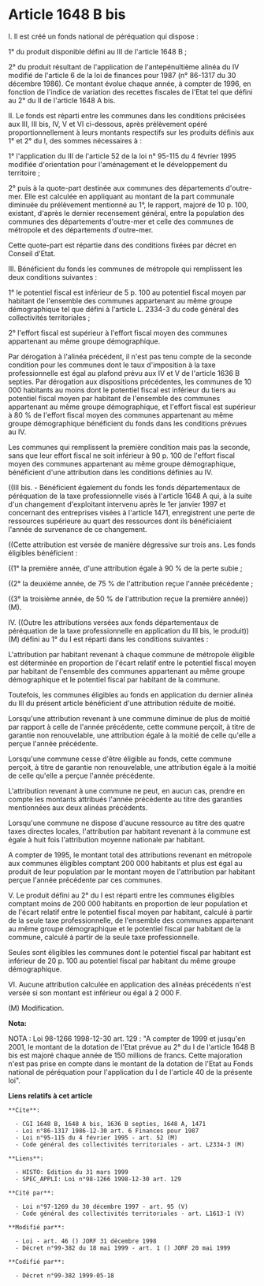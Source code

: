 # Article 1648 B bis

I. Il est créé un fonds national de péréquation qui dispose :

1° du produit disponible défini au III de l'article 1648 B ;

2° du produit résultant de l'application de l'antepénultième alinéa du IV modifié de l'article 6 de la loi de finances pour
1987 (n° 86-1317 du 30 décembre 1986). Ce montant évolue chaque année, à compter de 1996, en fonction de l'indice de
variation des recettes fiscales de l'Etat tel que défini au 2° du II de l'article 1648 A bis.

II. Le fonds est réparti entre les communes dans les conditions précisées aux III, III bis, IV, V et VI ci-dessous, après
prélèvement opéré proportionnellement à leurs montants respectifs sur les produits définis aux 1° et 2° du I, des sommes
nécessaires à :

1° l'application du III de l'article 52 de la loi n° 95-115 du 4 février 1995 modifiée d'orientation pour l'aménagement et le
développement du territoire ;

2° puis à la quote-part destinée aux communes des départements d'outre-mer. Elle est calculée en appliquant au montant de la
part communale diminuée du prélèvement mentionné au 1°, le rapport, majoré de 10 p. 100, existant, d'après le dernier
recensement général, entre la population des communes des départements d'outre-mer et celle des communes de métropole et des
départements d'outre-mer.

Cette quote-part est répartie dans des conditions fixées par décret en Conseil d'Etat.

III. Bénéficient du fonds les communes de métropole qui remplissent les deux conditions suivantes :

1° le potentiel fiscal est inférieur de 5 p. 100 au potentiel fiscal moyen par habitant de l'ensemble des communes
appartenant au même groupe démographique tel que défini à l'article L. 2334-3 du code général des collectivités
territoriales ;

2° l'effort fiscal est supérieur à l'effort fiscal moyen des communes appartenant au même groupe démographique.

Par dérogation à l'alinéa précédent, il n'est pas tenu compte de la seconde condition pour les communes dont le taux
d'imposition à la taxe professionnelle est égal au plafond prévu aux IV et V de l'article 1636 B septies. Par dérogation aux
dispositions précédentes, les communes de 10 000 habitants au moins dont le potentiel fiscal est inférieur du tiers au
potentiel fiscal moyen par habitant de l'ensemble des communes appartenant au même groupe démographique, et l'effort fiscal
est supérieur à 80 % de l'effort fiscal moyen des communes appartenant au même groupe démographique bénéficient du fonds dans
les conditions prévues au IV.

Les communes qui remplissent la première condition mais pas la seconde, sans que leur effort fiscal ne soit inférieur à 90 p.
100 de l'effort fiscal moyen des communes appartenant au même groupe démographique, bénéficient d'une attribution dans les
conditions définies au IV.

((III bis. - Bénéficient également du fonds les fonds départementaux de péréquation de la taxe professionnelle visés à
l'article 1648 A qui, à la suite d'un changement d'exploitant intervenu après le 1er janvier 1997 et concernant des
entreprises visées à l'article 1471, enregistrent une perte de ressources supérieure au quart des ressources dont ils
bénéficiaient l'année de survenance de ce changement.

((Cette attribution est versée de manière dégressive sur trois ans. Les fonds éligibles bénéficient :

((1° la première année, d'une attribution égale à 90 % de la perte subie ;

((2° la deuxième année, de 75 % de l'attribution reçue l'année précédente ;

((3° la troisième année, de 50 % de l'attribution reçue la première année)) (M).

IV. ((Outre les attributions versées aux fonds départementaux de péréquation de la taxe professionnelle en application du III
bis, le produit)) (M) défini au 1° du I est réparti dans les conditions suivantes :

L'attribution par habitant revenant à chaque commune de métropole éligible est déterminée en proportion de l'écart relatif
entre le potentiel fiscal moyen par habitant de l'ensemble des communes appartenant au même groupe démographique et le
potentiel fiscal par habitant de la commune.

Toutefois, les communes éligibles au fonds en application du dernier alinéa du III du présent article bénéficient d'une
attribution réduite de moitié.

Lorsqu'une attribution revenant à une commune diminue de plus de moitié par rapport à celle de l'année précédente, cette
commune perçoit, à titre de garantie non renouvelable, une attribution égale à la moitié de celle qu'elle a perçue l'année
précédente.

Lorsqu'une commune cesse d'être éligible au fonds, cette commune perçoit, à titre de garantie non renouvelable, une
attribution égale à la moitié de celle qu'elle a perçue l'année précédente.

L'attribution revenant à une commune ne peut, en aucun cas, prendre en compte les montants attribués l'année précédente au
titre des garanties mentionnées aux deux alinéas précédents.

Lorsqu'une commune ne dispose d'aucune ressource au titre des quatre taxes directes locales, l'attribution par habitant
revenant à la commune est égale à huit fois l'attribution moyenne nationale par habitant.

A compter de 1995, le montant total des attributions revenant en métropole aux communes éligibles comptant 200 000 habitants
et plus est égal au produit de leur population par le montant moyen de l'attribution par habitant perçue l'année précédente
par ces communes.

V. Le produit défini au 2° du I est réparti entre les communes éligibles comptant moins de 200 000 habitants en proportion de
leur population et de l'écart relatif entre le potentiel fiscal moyen par habitant, calculé à partir de la seule taxe
professionnelle, de l'ensemble des communes appartenant au même groupe démographique et le potentiel fiscal par habitant de
la commune, calculé à partir de la seule taxe professionnelle.

Seules sont éligibles les communes dont le potentiel fiscal par habitant est inférieur de 20 p. 100 au potentiel fiscal par
habitant du même groupe démographique.

VI. Aucune attribution calculée en application des alinéas précédents n'est versée si son montant est inférieur ou égal à 2
000 F.

(M) Modification.

**Nota:**

NOTA : Loi 98-1266 1998-12-30 art. 129 : "A compter de 1999 et jusqu'en 2001, le montant de la dotation de l'Etat prévue au
2° du I de l'article 1648 B bis est majoré chaque année de 150 millions de francs. Cette majoration n'est pas prise en compte
dans le montant de la dotation de l'Etat au Fonds national de péréquation pour l'application du I de l'article 40 de la
présente loi".

**Liens relatifs à cet article**

	**Cite**:

	  - CGI 1648 B, 1648 A bis, 1636 B septies, 1648 A, 1471
	  - Loi n°86-1317 1986-12-30 art. 6 Finances pour 1987
	  - Loi n°95-115 du 4 février 1995 - art. 52 (M)
	  - Code général des collectivités territoriales - art. L2334-3 (M)

	**Liens**:

	  - HISTO: Edition du 31 mars 1999
	  - SPEC_APPLI: Loi n°98-1266 1998-12-30 art. 129

	**Cité par**:

	  - Loi n°97-1269 du 30 décembre 1997 - art. 95 (V)
	  - Code général des collectivités territoriales - art. L1613-1 (V)

	**Modifié par**:

	  - Loi - art. 46 () JORF 31 décembre 1998
	  - Décret n°99-382 du 18 mai 1999 - art. 1 () JORF 20 mai 1999

	**Codifié par**:

	  - Décret n°99-382 1999-05-18
